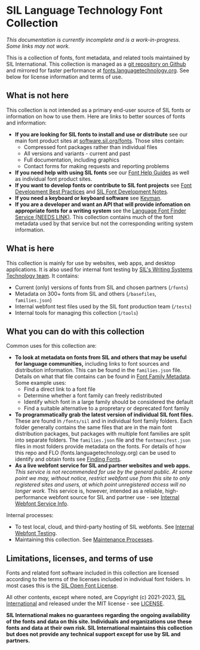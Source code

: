 # SIL Language Technology Font Collection

*This documentation is currently incomplete and is a work-in-progress. Some links may not work.*

This is a collection of fonts, font metadata, and related tools maintained by SIL International. This collection is managed as a [git repository on Github](https://github.com/silnrsi/fonts) and mirrored for faster performance at [fonts.languagetechnology.org](https://fonts.languagetechnology.org). See below for license information and terms of use.

## What is not here

This collection is not intended as a primary end-user source of SIL fonts or information on how to use them. Here are links to better sources of fonts and information:

- **If you are looking for SIL fonts to install and use or distribute** see our main font product sites at [software.sil.org/fonts](https://software.sil.org/fonts). Those sites contain:
  - Compressed font packages rather than individual files
  - All versions and variants - current and past
  - Full documentation, including graphics
  - Contact forms for making requests and reporting problems
- **If you need help with using SIL fonts** see our [Font Help Guides](https://software.sil.org/fonts/guides/) as well as individual font product sites.
- **If you want to develop fonts or contribute to SIL font projects** see [Font Development Best Practices](https://silnrsi.github.io/FDBP/en-US/Introduction.html) and [SIL Font Development Notes](https://silnrsi.github.io/silfontdev/en-US/index.html).
- **If you need a keyboard or keyboard software** see [Keyman](https://keyman.com/).
- **If you are a developer and want an API that will provide infomation on appropriate fonts for a writing system** see the [Language Font Finder Service (NEEDS LINK)](). This collection contains much of the font metadata used by that service but not the corresponding writing system information.

## What is here

This collection is mainly for use by websites, web apps, and desktop applications. It is also used for internal font testing by [SIL's Writing Systems Technology team](https://software.sil.org/wstech/). It contains:

- Current (only) versions of fonts from SIL and chosen partners (`/fonts`)
- Metadata on 300+ fonts from SIL and others (`/basefiles`, `families.json`)
- Internal webfont test files used by the SIL font production team (`/tests`)
- Internal tools for managing this collection (`/tools`)

## What you can do with this collection

Common uses for this collection are:

- **To look at metadata on fonts from SIL and others that may be useful for language communities,** including links to font sources and distribution information. This can be found in the `families.json` file. Details on what that file contains can be found in [Font Family Metadata](/documentation/families.md). Some example uses:
  - Find a direct link to a font file
  - Determine whether a font family can freely redistributed
  - Identify which font in a large family should be considered the default
  - Find a suitable alternative to a propretary or deprecated font family
- **To programmatically grab the latest version of individual SIL font files.** These are found in `/fonts/sil` and in individual font family folders. Each folder generally contains the same files that are in the main font distribution packages, but packages with multiple font families are split into separate folders. The `families.json` file and the `fontmanifest.json` files in most folders provide metadata on the fonts. For details of how this repo and FLO (fonts.languagetechnology.org) can be used to identify and obtain fonts see [Finding Fonts](/documentation/findingfonts.md).
- **As a live webfont service for SIL and partner websites and web apps.** *This service is not recommended for use by the general public. At some point we may, without notice, restrict webfont use from this site to only registered sites and users, at which point unregistered access will no longer work.* This service is, however, intended as a reliable, high-performance webfont source for SIL and partner use - see [Internal Webfont Service Info](/documentation/webfonts.md).

Internal processes:

- To test local, cloud, and third-party hosting of SIL webfonts. See [Internal Webfont Testing](/documentation/testing.md).
- Maintaining this collection. See [Maintenance Processes](/documentation/maintenance.md).

## Limitations, licenses, and terms of use

Fonts and related font software included in this collection are licensed according to the terms of the licenses included in individual font folders. In most cases this is the [SIL Open Font License](https://scripts.sil.org/ofl).

All other contents, except where noted, are Copyright (c) 2021-2023, [SIL International](http://www.sil.org) and released under the MIT license - see [LICENSE](license).

**SIL International makes no guarantees regarding the ongoing availability of the fonts and data on this site. Individuals and organizations use these fonts and data at their own risk. SIL International maintains this collection but does not provide any technical support except for use by SIL and partners.**

